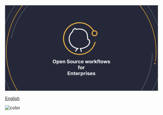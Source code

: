 <!-- _coverpage.md -->

![logo](./img/Satellite-Icon.png ':size=60%')

[English](./README)

![color](#1b1d2a)
